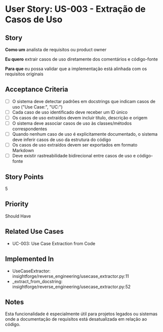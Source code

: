 # User Story: US-003 - Extração de Casos de Uso

## Story

**Como um** analista de requisitos ou product owner

**Eu quero** extrair casos de uso diretamente dos comentários e código-fonte

**Para que** eu possa validar que a implementação está alinhada com os requisitos originais

## Acceptance Criteria

- [ ] O sistema deve detectar padrões em docstrings que indicam casos de uso ("Use Case:", "UC:")
- [ ] Cada caso de uso identificado deve receber um ID único
- [ ] Os casos de uso extraídos devem incluir título, descrição e origem
- [ ] O sistema deve associar casos de uso às classes/métodos correspondentes
- [ ] Quando nenhum caso de uso é explicitamente documentado, o sistema deve inferir casos de uso da estrutura do código
- [ ] Os casos de uso extraídos devem ser exportados em formato Markdown
- [ ] Deve existir rastreabilidade bidirecional entre casos de uso e código-fonte

## Story Points

5

## Priority

Should Have

## Related Use Cases

- UC-003: Use Case Extraction from Code

## Implemented In

- UseCaseExtractor: insightforge/reverse_engineering/usecase_extractor.py:11
- _extract_from_docstring: insightforge/reverse_engineering/usecase_extractor.py:52

## Notes

Esta funcionalidade é especialmente útil para projetos legados ou sistemas onde a documentação de requisitos está desatualizada em relação ao código.